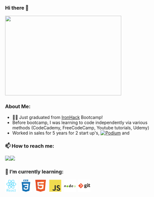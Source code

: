 ### Hi there 👋

<div id="header">
  <img src="https://media.giphy.com/media/WTjXuYA2y4o3UZly3W/giphy.gif" width="380" height="260" />
</div>

### About Me:
- :man_student: Just graduated from <a href="https://www.ironhack.com/de/en/remote?utm_source=google&utm_medium=cpc&utm_campaign=RMTEU_Germany_Global_Search_Brand_EN&utm_content=search-brand&utm_term=ironhack&gad=1&gclid=Cj0KCQjwmtGjBhDhARIsAEqfDEfacRT7NZEzOR8tcnck7iJXlt_FdY8bTPjsb9a1DyLHET56VmM78bgaAt7_EALw_wcB">IronHack</a> Bootcamp!
- Before bootcamp, I was learning to code independently via various methods (CodeCademy, FreeCodeCamp, Youtube tutorials, Udemy)
- Worked in sales for 5 years for 2 start up's, <a href="https://www.podium.com/"><img src="https://play-lh.googleusercontent.com/a8u4UugYXSKtgvsOErXF-_aoBxBAC7j0HjYVpHRMkvzBgOyUbPmrvOATlKKkRsg7ww" alt="Podium" width="40" height="40" /></a> and <a href="https://gdm-catalog-fmapi-prod.imgix.net/ProductLogo/ededc5b2-a6e5-45b9-84dc-e56166743460.png" alt="Shopmonkey" /></a>

### 📫 How to reach me: 
<div>
<a href="https://mail.google.com/mail/?view=cm&source=mailto&to=august.colonna@gmail.com"><img src="https://img.shields.io/badge/Gmail-D14836?style=for-the-badge&logo=gmail&logoColor=white" /></a><a href="https://www.linkedin.com/in/august-colonna/"><img src="https://img.shields.io/badge/LinkedIn-blue?logo=linkedin&logoColor=white&style=for-the-badge" />
</a>
</div>


### 🌱 I’m currently learning:
<div>
  <img src="https://github.com/devicons/devicon/blob/master/icons/react/react-original-wordmark.svg" title="React" alt="React" width="40" height="40"/>&nbsp;
  <img src="https://github.com/devicons/devicon/blob/master/icons/css3/css3-plain-wordmark.svg"  title="CSS3" alt="CSS" width="40" height="40"/>&nbsp;
  <img src="https://github.com/devicons/devicon/blob/master/icons/html5/html5-original.svg" title="HTML5" alt="HTML" width="40" height="40"/>&nbsp;
  <img src="https://github.com/devicons/devicon/blob/master/icons/javascript/javascript-original.svg" title="JavaScript" alt="JavaScript" width="40" height="40"/>&nbsp;
  <img src="https://github.com/devicons/devicon/blob/master/icons/nodejs/nodejs-original-wordmark.svg" title="NodeJS" alt="NodeJS" width="40" height="40"/>&nbsp;
  <img src="https://github.com/devicons/devicon/blob/master/icons/git/git-original-wordmark.svg" title="Git" **alt="Git" width="40" height="40"/>
</div>




